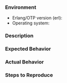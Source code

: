 ### Environment

* Erlang/OTP version (erl):
* Operating system:

### Description


### Expected Behavior


### Actual Behavior


### Steps to Reproduce
